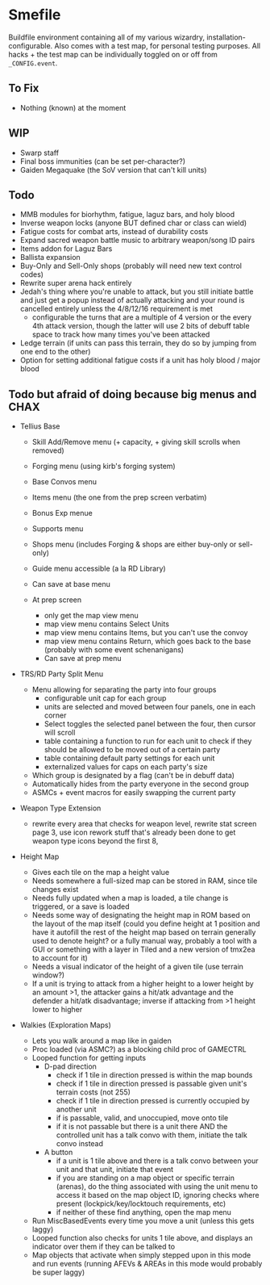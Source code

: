 
# Smefile

Buildfile environment containing all of my various wizardry, installation-configurable. Also comes with a test map, for personal testing purposes. All hacks + the test map can be individually toggled on or off from `_CONFIG.event`. 




## To Fix

- Nothing (known) at the moment

## WIP

- Swarp staff
- Final boss immunities (can be set per-character?)
- Gaiden Megaquake (the SoV version that can't kill units)

## Todo

- MMB modules for biorhythm, fatigue, laguz bars, and holy blood
- Inverse weapon locks (anyone BUT defined char or class can wield)
- Fatigue costs for combat arts, instead of durability costs
- Expand sacred weapon battle music to arbitrary weapon/song ID pairs
- Items addon for Laguz Bars
- Ballista expansion
- Buy-Only and Sell-Only shops (probably will need new text control codes)
- Rewrite super arena hack entirely
- Jedah's thing where you're unable to attack, but you still initiate battle and just get a popup instead of actually attacking and your round is cancelled entirely unless the 4/8/12/16 requirement is met
	- configurable the turns that are a multiple of 4 version or the every 4th attack version, though the latter will use 2 bits of debuff table space to track how many times you've been attacked
- Ledge terrain (if units can pass this terrain, they do so by jumping from one end to the other)
- Option for setting additional fatigue costs if a unit has holy blood / major blood

## Todo but afraid of doing because big menus and CHAX

- Tellius Base
	- Skill Add/Remove menu (+ capacity, + giving skill scrolls when removed)
	- Forging menu (using kirb's forging system)
	- Base Convos menu
	- Items menu (the one from the prep screen verbatim)
	- Bonus Exp menue
	- Supports menu
	- Shops menu (includes Forging & shops are either buy-only or sell-only)
	- Guide menu accessible (a la RD Library)
	- Can save at base menu
	
	- At prep screen
		- only get the map view menu 
		- map view menu contains Select Units
		- map view menu contains Items, but you can't use the convoy
		- map view menu contains Return, which goes back to the base (probably with some event schenanigans)
		- Can save at prep menu


- TRS/RD Party Split Menu
	- Menu allowing for separating the party into four groups
		- configurable unit cap for each group
		- units are selected and moved between four panels, one in each corner
		- Select toggles the selected panel between the four, then cursor will scroll
		- table containing a function to run for each unit to check if they should be allowed to be moved out of a certain party
		- table containing default party settings for each unit
		- externalized values for caps on each party's size
	- Which group is designated by a flag (can't be in debuff data)
	- Automatically hides from the party everyone in the second group
	- ASMCs + event macros for easily swapping the current party


- Weapon Type Extension
	- rewrite every area that checks for weapon level, rewrite stat screen page 3, use icon rework stuff that's already been done to get weapon type icons beyond the first 8, 


- Height Map
	- Gives each tile on the map a height value
	- Needs somewhere a full-sized map can be stored in RAM, since tile changes exist
	- Needs fully updated when a map is loaded, a tile change is triggered, or a save is loaded
	- Needs some way of designating the height map in ROM based on the layout of the map itself (could you define height at 1 position and have it autofill the rest of the height map based on terrain generally used to denote height? or a fully manual way, probably a tool with a GUI or something with a layer in Tiled and a new version of tmx2ea to account for it)
	- Needs a visual indicator of the height of a given tile (use terrain window?)
	- If a unit is trying to attack from a higher height to a lower height by an amount >1, the attacker gains a hit/atk advantage and the defender a hit/atk disadvantage; inverse if attacking from >1 height lower to higher
	
	
- Walkies (Exploration Maps)
	- Lets you walk around a map like in gaiden
	- Proc loaded (via ASMC?) as a blocking child proc of GAMECTRL
	- Looped function for getting inputs
		- D-pad direction 
			- check if 1 tile in direction pressed is within the map bounds
			- check if 1 tile in direction pressed is passable given unit's terrain costs (not 255)
			- check if 1 tile in direction pressed is currently occupied by another unit
			- if is passable, valid, and unoccupied, move onto tile
			- if it is not passable but there is a unit there AND the controlled unit has a talk convo with them, initiate the talk convo instead
		- A button
			- if a unit is 1 tile above and there is a talk convo between your unit and that unit, initiate that event
			- if you are standing on a map object or specific terrain (arenas), do the thing associated with using the unit menu to access it based on the map object ID, ignoring checks where present (lockpick/key/locktouch requirements, etc)
			- if neither of these find anything, open the map menu
	- Run MiscBasedEvents every time you move a unit (unless this gets laggy)
	- Looped function also checks for units 1 tile above, and displays an indicator over them if they can be talked to
	- Map objects that activate when simply stepped upon in this mode and run events (running AFEVs & AREAs in this mode would probably be super laggy)